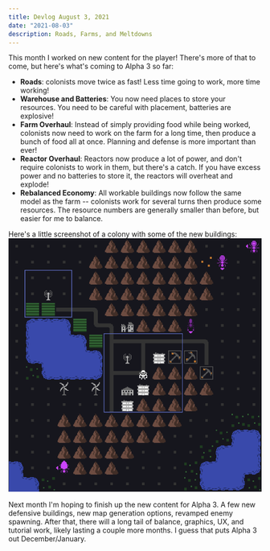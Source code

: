 ```yaml
---
title: Devlog August 3, 2021
date: "2021-08-03"
description: Roads, Farms, and Meltdowns
---
```


This month I worked on new content for the player! There's more of that to come, but here's what's coming to Alpha 3 so far:

- **Roads**: colonists move twice as fast! Less time going to work, more time working!
- **Warehouse and Batteries**: You now need places to store your resources. You need to be careful with placement, batteries are explosive!
- **Farm Overhaul**: Instead of simply providing food while being worked, colonists now need to work on the farm for a long time, then produce a bunch of food all at once. Planning and defense is more important than ever!
- **Reactor Overhaul**: Reactors now produce a lot of power, and don't require colonists to work in them, but there's a catch. If you have excess power and no batteries to store it, the reactors will overheat and explode!
- **Rebalanced Economy**: All workable buildings now follow the same model as the farm -- colonists work for several turns then produce some resources. The resource numbers are generally smaller than before, but easier for me to balance.

Here's a little screenshot of a colony with some of the new buildings:
![screenshot](./august.gif)

Next month I'm hoping to finish up the new content for Alpha 3. A few new defensive buildings, new map generation options, revamped enemy spawning. After that, there will a long tail of balance, graphics, UX, and tutorial work, likely lasting a couple more months. I guess that puts Alpha 3 out December/January.
